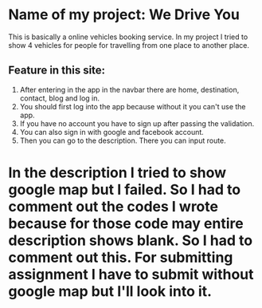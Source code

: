 # Name of my project: We Drive You

This is basically a online vehicles booking service. In my project I tried to show 4 vehicles for people for travelling from one place to another place.

## Feature in this site:
1. After entering in the app in the navbar there are  home, destination, contact, blog and log in.
2. You should first log into the app because without it you can't use the app.
3. If you have no account you have to sign up after passing the validation.
4. You can also sign in with google and facebook account.
5. Then you can go to the description. There you can input route.


# In the description I tried to show google map but I failed. So I had to comment out the codes I wrote because for those code may entire description shows blank. So I had to comment out this. For submitting assignment I have to submit without google map but I'll look into it.


